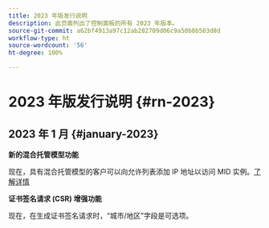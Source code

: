 ```yaml
---
title: 2023 年版发行说明
description: 此页面列出了控制面板的所有 2023 年版本。
source-git-commit: a62bf4913a97c12ab282709d06c9a50b8b503d8d
workflow-type: ht
source-wordcount: '56'
ht-degree: 100%

---
```


# 2023 年版发行说明 {#rn-2023}

## 2023 年 1 月 {#january-2023}

**新的混合托管模型功能**

现在，具有混合托管模型的客户可以向允许列表添加 IP 地址以访问 MID 实例。[了解详情](../instances-settings/using/ip-allow-listing-instance-access.md)

**证书签名请求 (CSR) 增强功能**

现在，在生成证书签名请求时，“城市/地区”字段是可选项。
